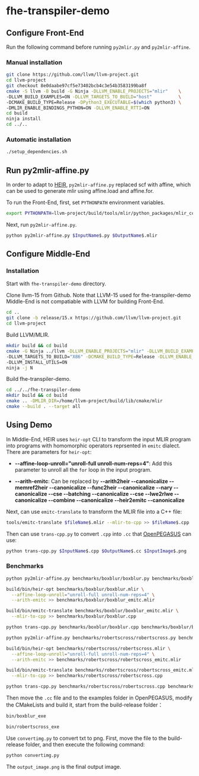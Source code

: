# fhe-transpiler-demo

## Configure Front-End

Run the following command before running ```py2mlir.py``` and ```py2mlir-affine```.

### Manual installation

```bash
git clone https://github.com/llvm/llvm-project.git
cd llvm-project
git checkout 8e0daabe97cf5e73402bcb4c3e54b3583199ba8f
cmake -S llvm -B build -G Ninja -DLLVM_ENABLE_PROJECTS="mlir"    \
-DLLVM_BUILD_EXAMPLES=ON -DLLVM_TARGETS_TO_BUILD="host"          \
-DCMAKE_BUILD_TYPE=Release -DPython3_EXECUTABLE=$(which python3) \
-DMLIR_ENABLE_BINDINGS_PYTHON=ON -DLLVM_ENABLE_RTTI=ON
cd build
ninja install
cd ../..
```

### Automatic installation

```bash
./setup_dependencies.sh
```

## Run py2mlir-affine.py
In order to adapt to [HEIR](https://github.com/heir-compiler/HEIR),
```py2mlir-affine.py``` replaced scf with affine, which can be used
to generate mlir using affine.load and affine.for.

To run the Front-End, first, set ```PYTHONPATH``` environment variables.

```bash
export PYTHONPATH=llvm-project/build/tools/mlir/python_packages/mlir_core:${PYTHONPATH}
```

Next, run ```py2mlir-affine.py```.

```bash
python py2mlir-affine.py $InputName$.py $OutputName$.mlir
```

## Configure Middle-End
### Installation
Start with ``fhe-transpiler-demo`` directory.

Clone llvm-15 from Github. Note that LLVM-15 used for fhe-transpiler-demo
Middle-End is not compatiable with LLVM for building Front-End.
```bash
cd ..
git clone -b release/15.x https://github.com/llvm/llvm-project.git
cd llvm-project
```

Build LLVM/MLIR.
```bash
mkdir build && cd build
cmake -G Ninja ../llvm -DLLVM_ENABLE_PROJECTS="mlir" -DLLVM_BUILD_EXAMPLES=ON \
-DLLVM_TARGETS_TO_BUILD="X86" -DCMAKE_BUILD_TYPE=Release -DLLVM_ENABLE_ASSERTIONS=ON \
-DLLVM_INSTALL_UTILS=ON
ninja -j N
```

Build fhe-transpiler-demo.
```sh
cd ../../fhe-transpiler-demo
mkdir build && cd build
cmake .. -DMLIR_DIR=/home/llvm-project/build/lib/cmake/mlir
cmake --build . --target all
```

## Using Demo
In Middle-End, HEIR uses `heir-opt` CLI to transform the input
MLIR program into programs with homomorphic operators 
reprsented in `emitc` dialect. There are parameters for 
`heir-opt`:

+ **--affine-loop-unroll="unroll-full unroll-num-reps=4"**: 
Add this parameter to unroll all the `for` loop in the 
input program.

+ **--arith-emitc**:
Can be replaced by **--arith2heir --canonicalize --memref2heir --canonicalize
--func2heir --canonicalize --nary --canonicalize --cse --batching --canonicalize --cse
 --lwe2rlwe --canonicalize --combine --canonicalize --heir2emitc --canonicalize**

Next, can use `emitc-translate` to transform the MLIR file
into a C++ file:
```bash
tools/emitc-translate $fileName$.mlir --mlir-to-cpp >> $fileName$.cpp
```

Then can use `trans-cpp.py` to convert `.cpp` into `.cc` that [OpenPEGASUS](https://github.com/Alibaba-Gemini-Lab/OpenPEGASUS) can use:
```bash
python trans-cpp.py $InputName$.cpp $OutputName$.cc $InputImage$.png
```

### Benchmarks
```bash
python py2mlir-affine.py benchmarks/boxblur/boxblur.py benchmarks/boxblur/boxblur.mlir

build/bin/heir-opt benchmarks/boxblur/boxblur.mlir \
  --affine-loop-unroll="unroll-full unroll-num-reps=4" \
  --arith-emitc >> benchmarks/boxblur/boxblur_emitc.mlir

build/bin/emitc-translate benchmarks/boxblur/boxblur_emitc.mlir \
  --mlir-to-cpp >> benchmarks/boxblur/boxblur.cpp

python trans-cpp.py benchmarks/boxblur/boxblur.cpp benchmarks/boxblur/boxblur.cc benchmarks/boxblur/test.png
```
```bash
python py2mlir-affine.py benchmarks/robertscross/robertscross.py benchmarks/robertscross/robertscross.mlir

build/bin/heir-opt benchmarks/robertscross/robertscross.mlir \
  --affine-loop-unroll="unroll-full unroll-num-reps=4" \
  --arith-emitc >> benchmarks/robertscross/robertscross_emitc.mlir

build/bin/emitc-translate benchmarks/robertscross/robertscross_emitc.mlir \
  --mlir-to-cpp >> benchmarks/robertscross/robertscross.cpp

python trans-cpp.py benchmarks/robertscross/robertscross.cpp benchmarks/robertscross/robertscross.cc benchmarks/robertscross/test.png
```

Then move the `.cc` file and to the examples folder in OpenPEGASUS, modify the CMakeLists and build it, start from the build-release folder：
```bash
bin/boxblur_exe
```
```bash
bin/robertscross_exe
```

Use `convertimg.py` to convert txt to png. First, move the file to the build-release folder, and then execute the following command:
```bash
python convertimg.py
```

The `output_image.png` is the final output image.
